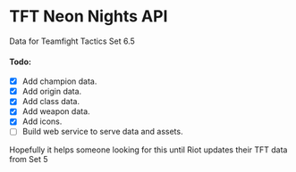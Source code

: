 # TFT Neon Nights API

Data for Teamfight Tactics Set 6.5

#### Todo:

- [x] Add champion data.
- [x] Add origin data.
- [x] Add class data.
- [x] Add weapon data.
- [x] Add icons.
- [ ] Build web service to serve data and assets.

Hopefully it helps someone looking for this until Riot updates their TFT data from Set 5
